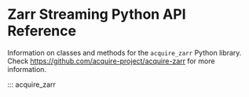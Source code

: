 # Zarr Streaming Python API Reference

Information on classes and methods for the `acquire_zarr` Python library. Check
https://github.com/acquire-project/acquire-zarr for more information.

::: acquire_zarr
